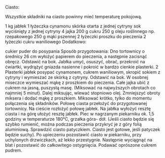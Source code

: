Ciasto:

Wszystkie składniki na ciasto powinny mieć temperaturę pokojową.

1 kg jabłek
1 łyżeczka cynamonu
skórka otarta z jednej cytryny
sok wyciśnięty z jednej cytryny
4 jajka
200 g cukru
250 g oleju roślinnego np. rzepakowego
250 g mąki pszennej
2 łyżeczki proszku do pieczenia
2 łyżeczki cukru waniliowego
Dodatkowo:

cukier puder do posypania
Sposób przygotowania:
Dno tortownicy o średnicy 26 cm wyłożyć papierem do pieczenia, a następnie zacisnąć obręcz. Odstawić na bok.
Jabłka umyć, osuszyć, obrać, przekroić na ćwiartki, wydrążyć gniazda nasienne i pokroić w bardzo cienkie plasterki.
2
Plasterki jabłek posypać cynamonem, cukrem waniliowym, skropić sokiem z cytryny i wymieszać ze skórką z cytryny. Odstawić na bok.
W osobnej miseczce wymieszać mąkę z proszkiem do pieczenia.
Całe jajka ubić z cukrem na jasną, puszystą masę. (Miksować na najwyższych obrotach co najmniej 5 minut). Dalej miksując, wlewać stopniowo olej. Zmniejszyć obroty miksera i dodać mąkę z proszkiem. Miksować krótko, tylko do momentu połączenia się składników.
Połowę ciasta przełożyć do przygotowanej tortownicy. Na cieście rozłożyć połowę jabłek. Na jabłka wyłożyć resztę ciasta i na górę ułożyć resztę jabłek.
Piec w nagrzanym piekarniku ok. 1,5 godziny w temperaturze 180°C, grzałka góra- dół. (Jeśli ciasto będzie się szybko rumienić, można podczas pieczenia przykryć je z góry folią aluminiową. Sprawdzić ciasto patyczkiem. Ciasto jest gotowe, jeśli patyczek będzie suchy). Po upieczeniu pozostawić ciasto w piekarniku, przy uchylonych drzwiczkach, aż lekko przestygnie. Następnie wyciągnąć na blat i pozostawić do całkowitego ostygnięcia.
Podawać oprószone cukrem pudrem.
